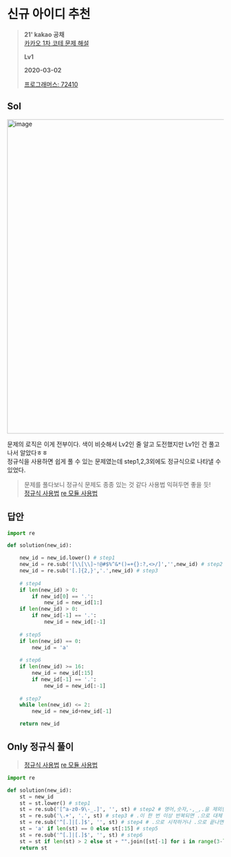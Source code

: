 # 신규 아이디 추천
> **21' kakao 공채**  
> [카카오 1차 코테 문제 해설](https://tech.kakao.com/2021/01/25/2021-kakao-recruitment-round-1/) 
>
> **Lv1**
>
> **2020-03-02**
>
> [프로그래머스: 72410](https://programmers.co.kr/learn/courses/30/lessons/72410)


## Sol

<img width="731" alt="image" src="https://user-images.githubusercontent.com/42789819/109655957-3abaaf00-7ba7-11eb-8b27-38f6a1572496.png">


문제의 로직은 이게 전부이다. 색이 비슷해서 Lv2인 줄 알고 도전했지만 Lv1인 건 풀고나서 알았다ㅎㅎ  
정규식을 사용하면 쉽게 풀 수 있는 문제였는데 step1,2,3외에도 정규식으로 나타낼 수 있었다.  

> 문제를 풀다보니 정규식 문제도 종종 있는 것 같다 사용법 익혀두면 좋을 듯!  
> [정규식 사용법](https://hamait.tistory.com/342)
> [re 모듈 사용법](https://brownbears.tistory.com/506)

## 답안
```python
import re

def solution(new_id):

    new_id = new_id.lower() # step1
    new_id = re.sub('[\\[\\]~!@#$%^&*()=+{}:?,<>/]','',new_id) # step2
    new_id = re.sub('[.]{2,}','.',new_id) # step3
    
    # step4
    if len(new_id) > 0:
        if new_id[0] == '.':
            new_id = new_id[1:]
    if len(new_id) > 0:
        if new_id[-1] == '.':
            new_id = new_id[:-1]
    
    # step5
    if len(new_id) == 0:
        new_id = 'a'
    
    # step6
    if len(new_id) >= 16:
        new_id = new_id[:15]
        if new_id[-1] == '.':
            new_id = new_id[:-1]
            
    # step7
    while len(new_id) <= 2:
        new_id = new_id+new_id[-1]

    return new_id
```

## Only 정규식 풀이
> [정규식 사용법](https://hamait.tistory.com/342)
> [re 모듈 사용법](https://brownbears.tistory.com/506)
```python
import re

def solution(new_id):
    st = new_id
    st = st.lower() # step1
    st = re.sub('[^a-z0-9\-_.]', '', st) # step2 # 영어,숫자,-,_,.을 제외한 건 없애기(''으로 대체)
    st = re.sub('\.+', '.', st) # step3 # .이 한 번 이상 반복되면 .으로 대체
    st = re.sub('^[.]|[.]$', '', st) # step4 # .으로 시작하거나 .으로 끝나면 없애기(''으로 대체)
    st = 'a' if len(st) == 0 else st[:15] # step5
    st = re.sub('^[.]|[.]$', '', st) # step6
    st = st if len(st) > 2 else st + "".join([st[-1] for i in range(3-len(st))]) # step7
    return st
```